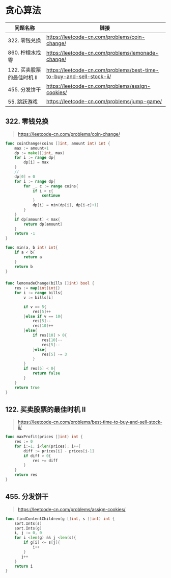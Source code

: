 # 贪心算法

| 问题名称                   | 链接                                                                 |
| -------------------------- | -------------------------------------------------------------------- |
| 322. 零钱兑换              | https://leetcode-cn.com/problems/coin-change/                        |
| 860. 柠檬水找零            | https://leetcode-cn.com/problems/lemonade-change/                    |
| 122. 买卖股票的最佳时机 II | https://leetcode-cn.com/problems/best-time-to-buy-and-sell-stock-ii/ |
| 455. 分发饼干              | https://leetcode-cn.com/problems/assign-cookies/                     |
| 55. 跳跃游戏               | https://leetcode-cn.com/problems/jump-game/                          |

## 322. 零钱兑换

> https://leetcode-cn.com/problems/coin-change/

```go
func coinChange(coins []int, amount int) int {
    max := amount+1
    dp := make([]int, max)
    for i := range dp{
        dp[i] = max
    }
    //
    dp[0] = 0
    for i := range dp{
        for _, c := range coins{
            if i < c{
                continue
            }
            dp[i] = min(dp[i], dp[i-c]+1)
        }
    }
    if dp[amount] < max{
        return dp[amount]
    }
    return -1
}

func min(a, b int) int{
    if a < b{
        return a
    }
    return b
}
```

###

```go
func lemonadeChange(bills []int) bool {
    res := map[int]int{}
    for i := range bills{
        v := bills[i]

        if v == 5{
            res[5]++
        }else if v == 10{
            res[5]--
            res[10]++
        }else{
            if res[10] > 0{
                res[10]--
                res[5]--
            }else{
                res[5] -= 3
            }
        }
        if res[5] < 0{
            return false
        }
    }
    return true
}
```

## 122. 买卖股票的最佳时机 II

> https://leetcode-cn.com/problems/best-time-to-buy-and-sell-stock-ii/

```go
func maxProfit(prices []int) int {
    res := 0
    for i:=1; i<len(prices); i++{
        diff := prices[i] - prices[i-1]
        if diff > 0{
            res += diff
        }
    }
    return res
}
```

## 455. 分发饼干

> https://leetcode-cn.com/problems/assign-cookies/

```go
func findContentChildren(g []int, s []int) int {
    sort.Ints(s)
    sort.Ints(g)
    i, j := 0, 0
    for i <len(g) && j <len(s){
        if g[i] <= s[j]{
            i++
        }
       j++
    }
    return i
}
```
